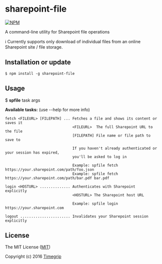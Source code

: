 sharepoint-file
===============

[![NPM](https://nodei.co/npm/sharepoint-file.png?stars&downloads)](https://nodei.co/npm/sharepoint-file/)

A command-line utility for Sharepoint file operations

:information_source: Currently supports only download of individual files from an online Sharepoint site / file storage.

Installation or update
----------------------

```
$ npm install -g sharepoint-file
```

Usage
-----

$ **spfile** task args

**Available tasks:** (use --help for more info)

    fetch <FILEURL> [FILEPATH] ... Fetches a file and shows its content or saves it
                                   <FILEURL>  The full Sharepoint URL to the file
                                   [FILEPATH] File name or file path to save to

                                   If you haven't already authenticated or your session has expired,
                                   you'll be asked to log in

                                   Example: spfile fetch https://your.sharepoint.com/path/foo.json
                                   Example: spfile fetch https://your.sharepoint.com/path/bar.pdf bar.pdf

    login <HOSTURL> .............. Authenticates with Sharepoint explicitly
                                   <HOSTURL> The Sharepoint host URL

                                   Example: spfile login https://your.sharepoint.com

    logout ....................... Invalidates your Sharepoint session explicitly

License
-------

The MIT License ([MIT](http://choosealicense.com/licenses/mit/))

Copyright (c) 2016 [Timegrip](http://timegrip.no)
